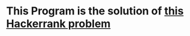 # This Program is the solution of [this Hackerrank problem](https://www.hackerrank.com/challenges/matrix-rotation-algo)


